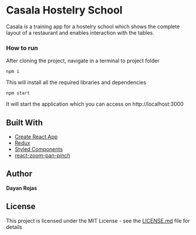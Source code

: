 # Casala Hostelry School

Casala is a training app for a hostelry school which shows the complete layout of a restaurant and enables interaction with the tables.

### How to run 

After cloning the project, navigate in a terminal to project folder
```
npm i
```
This will install all the required libraries and dependencies
```
npm start
```
It will start the application which you can access on http://localhost:3000

## Built With

* [Create React App](https://create-react-app.dev/)
* [Redux](https://redux.js.org/)
* [Styled Components](https://styled-components.com/)
* [react-zoom-pan-pinch](https://github.com/prc5/react-zoom-pan-pinch/) 

## Author

**Dayan Rojas** 

## License
This project is licensed under the MIT License - see the [LICENSE.md](LICENSE.md) file for details